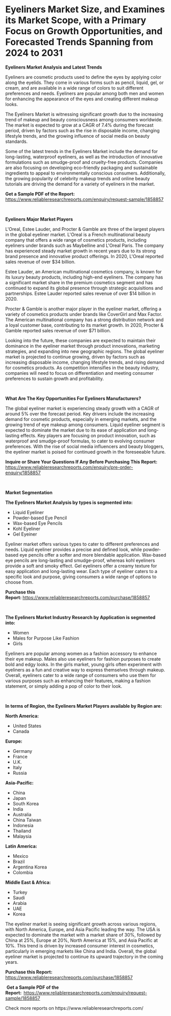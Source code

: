 <p><h1>Eyeliners Market Size, and Examines its Market Scope, with a Primary Focus on Growth Opportunities, and Forecasted Trends Spanning from 2024 to 2031</h1></p><p><strong>Eyeliners Market Analysis and Latest Trends</strong></p>
<p><p>Eyeliners are cosmetic products used to define the eyes by applying color along the eyelids. They come in various forms such as pencil, liquid, gel, or cream, and are available in a wide range of colors to suit different preferences and needs. Eyeliners are popular among both men and women for enhancing the appearance of the eyes and creating different makeup looks.</p><p>The Eyeliners Market is witnessing significant growth due to the increasing trend of makeup and beauty consciousness among consumers worldwide. The market is expected to grow at a CAGR of 7.4% during the forecast period, driven by factors such as the rise in disposable income, changing lifestyle trends, and the growing influence of social media on beauty standards.</p><p>Some of the latest trends in the Eyeliners Market include the demand for long-lasting, waterproof eyeliners, as well as the introduction of innovative formulations such as smudge-proof and cruelty-free products. Companies are also focusing on developing eco-friendly packaging and sustainable ingredients to appeal to environmentally conscious consumers. Additionally, the growing popularity of celebrity makeup trends and online beauty tutorials are driving the demand for a variety of eyeliners in the market.</p></p>
<p><strong>Get a Sample PDF of the Report:&nbsp;</strong> <a href="https://www.reliableresearchreports.com/enquiry/request-sample/1858857">https://www.reliableresearchreports.com/enquiry/request-sample/1858857</a></p>
<p>&nbsp;</p>
<p><strong>Eyeliners Major Market Players</strong></p>
<p><p>L'Oreal, Estee Lauder, and Procter & Gamble are three of the largest players in the global eyeliner market. L'Oreal is a French multinational beauty company that offers a wide range of cosmetics products, including eyeliners under brands such as Maybelline and L'Oreal Paris. The company has experienced steady market growth in recent years due to its strong brand presence and innovative product offerings. In 2020, L'Oreal reported sales revenue of over $34 billion.</p><p>Estee Lauder, an American multinational cosmetics company, is known for its luxury beauty products, including high-end eyeliners. The company has a significant market share in the premium cosmetics segment and has continued to expand its global presence through strategic acquisitions and partnerships. Estee Lauder reported sales revenue of over $14 billion in 2020.</p><p>Procter & Gamble is another major player in the eyeliner market, offering a variety of cosmetics products under brands like CoverGirl and Max Factor. The American multinational company has a strong distribution network and a loyal customer base, contributing to its market growth. In 2020, Procter & Gamble reported sales revenue of over $71 billion.</p><p>Looking into the future, these companies are expected to maintain their dominance in the eyeliner market through product innovations, marketing strategies, and expanding into new geographic regions. The global eyeliner market is projected to continue growing, driven by factors such as increasing disposable income, changing lifestyle trends, and rising demand for cosmetics products. As competition intensifies in the beauty industry, companies will need to focus on differentiation and meeting consumer preferences to sustain growth and profitability.</p></p>
<p>&nbsp;</p>
<p><strong>What Are The Key Opportunities For Eyeliners Manufacturers?</strong></p>
<p><p>The global eyeliner market is experiencing steady growth with a CAGR of around 5% over the forecast period. Key drivers include the increasing demand for cosmetic products, especially in emerging markets, and the growing trend of eye makeup among consumers. Liquid eyeliner segment is expected to dominate the market due to its ease of application and long-lasting effects. Key players are focusing on product innovation, such as waterproof and smudge-proof formulas, to cater to evolving consumer preferences. With the rise of social media influencers and beauty bloggers, the eyeliner market is poised for continued growth in the foreseeable future.</p></p>
<p><strong>Inquire or Share Your Questions If Any Before Purchasing This Report:</strong> <a href="https://www.reliableresearchreports.com/enquiry/pre-order-enquiry/1858857">https://www.reliableresearchreports.com/enquiry/pre-order-enquiry/1858857</a></p>
<p>&nbsp;</p>
<p><strong>Market Segmentation</strong></p>
<p><strong>The Eyeliners Market Analysis by types is segmented into:</strong></p>
<p><ul><li>Liquid Eyeliner</li><li>Powder-based Eye Pencil</li><li>Wax-based Eye Pencils</li><li>Kohl Eyeliner</li><li>Gel Eyeiner</li></ul></p>
<p><p>Eyeliner market offers various types to cater to different preferences and needs. Liquid eyeliner provides a precise and defined look, while powder-based eye pencils offer a softer and more blendable application. Wax-based eye pencils are long-lasting and smudge-proof, whereas kohl eyeliners provide a soft and smoky effect. Gel eyeliners offer a creamy texture for easy application and long-lasting wear. Each type of eyeliner caters to a specific look and purpose, giving consumers a wide range of options to choose from.</p></p>
<p><strong>Purchase this Report:&nbsp;</strong><a href="https://www.reliableresearchreports.com/purchase/1858857">https://www.reliableresearchreports.com/purchase/1858857</a></p>
<p>&nbsp;</p>
<p><strong>The Eyeliners Market Industry Research by Application is segmented into:</strong></p>
<p><ul><li>Women</li><li>Males for Purpose Like Fashion</li><li>Girls</li></ul></p>
<p><p>Eyeliners are popular among women as a fashion accessory to enhance their eye makeup. Males also use eyeliners for fashion purposes to create bold and edgy looks. In the girls market, young girls often experiment with eyeliners as a fun and creative way to express themselves through makeup. Overall, eyeliners cater to a wide range of consumers who use them for various purposes such as enhancing their features, making a fashion statement, or simply adding a pop of color to their look.</p></p>
<p>&nbsp;</p>
<p><strong>In terms of Region, the Eyeliners Market Players available by Region are:</strong></p>
<p>
    <p> <strong> North America: </strong>
        <ul>
            <li>United States</li>
            <li>Canada</li>
        </ul>
        </p> 
    <p> <strong> Europe: </strong>
        <ul>
            <li>Germany</li>
            <li>France</li>
            <li>U.K.</li>
            <li>Italy</li>
            <li>Russia</li>
        </ul>
        </p> 
    <p> <strong> Asia-Pacific: </strong>
        <ul>
            <li>China</li>
            <li>Japan</li>
            <li>South Korea</li>
            <li>India</li>
            <li>Australia</li>
            <li>China Taiwan</li>
            <li>Indonesia</li>
            <li>Thailand</li>
            <li>Malaysia</li>
        </ul>
        </p> 
    <p> <strong> Latin America: </strong>
        <ul>
            <li>Mexico</li>
            <li>Brazil</li>
            <li>Argentina Korea</li>
            <li>Colombia</li>
        </ul>
        </p> 
    <p> <strong> Middle East & Africa: </strong>
        <ul>
            <li>Turkey</li>
            <li>Saudi</li>
            <li>Arabia</li>
            <li>UAE</li>
            <li>Korea</li>
        </ul>
    </p>
    </p>
<p><p>The eyeliner market is seeing significant growth across various regions, with North America, Europe, and Asia Pacific leading the way. The USA is expected to dominate the market with a market share of 30%, followed by China at 25%, Europe at 20%, North America at 15%, and Asia Pacific at 10%. This trend is driven by increased consumer interest in cosmetics, particularly in emerging markets like China and India. Overall, the global eyeliner market is projected to continue its upward trajectory in the coming years.</p></p>
<p><strong>Purchase this Report: </strong><a href="https://www.reliableresearchreports.com/purchase/1858857">https://www.reliableresearchreports.com/purchase/1858857</a></p>
<p>&nbsp;<strong>Get a Sample PDF of the Report:&nbsp;&nbsp;</strong><a href="https://www.reliableresearchreports.com/enquiry/request-sample/1858857">https://www.reliableresearchreports.com/enquiry/request-sample/1858857</a></p>
<p><strong></strong></p>
<p>Check more reports on https://www.reliableresearchreports.com/</p>
